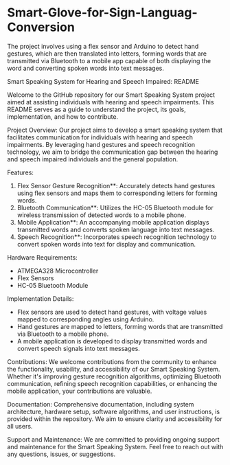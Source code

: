 # Smart-Glove-for-Sign-Languag-Conversion
The project involves using a flex sensor and Arduino to detect hand gestures, which are then translated into letters, forming words that are transmitted via Bluetooth to a mobile app capable of both displaying the word and converting spoken words into text messages.


Smart Speaking System for Hearing and Speech Impaired: README

Welcome to the GitHub repository for our Smart Speaking System project aimed at assisting individuals with hearing and speech impairments. This README serves as a guide to understand the project, its goals, implementation, and how to contribute.

Project Overview:
Our project aims to develop a smart speaking system that facilitates communication for individuals with hearing and speech impairments. By leveraging hand gestures and speech recognition technology, we aim to bridge the communication gap between the hearing and speech impaired individuals and the general population.

Features:
1. Flex Sensor Gesture Recognition**: Accurately detects hand gestures using flex sensors and maps them to corresponding letters for forming words.
2. Bluetooth Communication**: Utilizes the HC-05 Bluetooth module for wireless transmission of detected words to a mobile phone.
3. Mobile Application**: An accompanying mobile application displays transmitted words and converts spoken language into text messages.
4. Speech Recognition**: Incorporates speech recognition technology to convert spoken words into text for display and communication.

Hardware Requirements:
- ATMEGA328 Microcontroller
- Flex Sensors
- HC-05 Bluetooth Module

Implementation Details:
- Flex sensors are used to detect hand gestures, with voltage values mapped to corresponding angles using Arduino.
- Hand gestures are mapped to letters, forming words that are transmitted via Bluetooth to a mobile phone.
- A mobile application is developed to display transmitted words and convert speech signals into text messages.

Contributions:
We welcome contributions from the community to enhance the functionality, usability, and accessibility of our Smart Speaking System. Whether it's improving gesture recognition algorithms, optimizing Bluetooth communication, refining speech recognition capabilities, or enhancing the mobile application, your contributions are valuable.


Documentation:
Comprehensive documentation, including system architecture, hardware setup, software algorithms, and user instructions, is provided within the repository. We aim to ensure clarity and accessibility for all users.

Support and Maintenance:
We are committed to providing ongoing support and maintenance for the Smart Speaking System. Feel free to reach out with any questions, issues, or suggestions.

